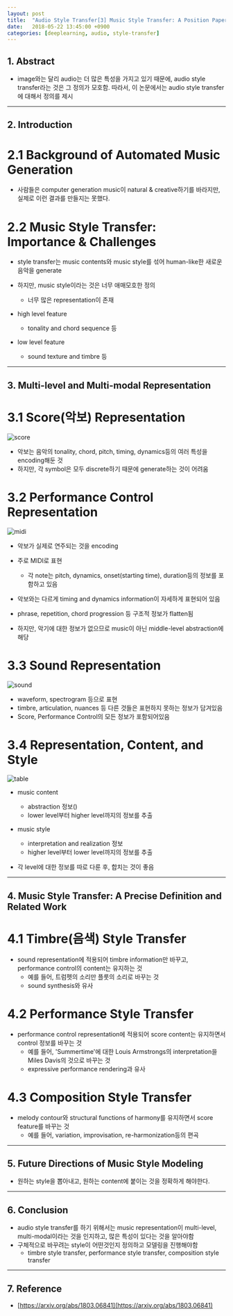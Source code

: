 ```yaml
---
layout: post
title:  "Audio Style Transfer[3] Music Style Transfer: A Position Paper(2018) - Review"
date:   2018-05-22 13:45:00 +0900
categories: [deeplearning, audio, style-transfer]
---
```


## 1. Abstract
- image와는 달리 audio는 더 많은 특성을 가지고 있기 때문에, audio style transfer라는 것은 그 정의가 모호함. 따라서, 이 논문에서는 audio style transfer에 대해서 정의를 제시

-----

## 2. Introduction
# 2.1 Background of Automated Music Generation
- 사람들은 computer generation music이 natural & creative하기를 바라지만, 실제로 이런 결과를 만들지는 못했다. 

# 2.2 Music Style Transfer: Importance & Challenges
- style transfer는 music contents와 music style를 섞어 human-like한 새로운 음악을 generate
- 하지만, music style이라는 것은 너무 애매모호한 정의
    - 너무 많은 representation이 존재

- high level feature
    - tonality and chord sequence 등
- low level feature
    - sound texture and timbre 등

-----

## 3. Multi-level and Multi-modal Representation
# 3.1 Score(악보) Representation
![score](https://files.slack.com/files-pri/T1J7SCHU7-FAT33SEQG/score.png?pub_secret=9a8b194007)
- 악보는 음악의 tonality, chord, pitch, timing, dynamics등의 여러 특성을 encoding해둔 것
- 하지만, 각 symbol은 모두 discrete하기 때문에 generate하는 것이 어려움

# 3.2 Performance Control Representation
![midi](https://files.slack.com/files-pri/T1J7SCHU7-FATPK7YQJ/midi.png?pub_secret=eccfd0b03d)
- 악보가 실제로 연주되는 것을 encoding
- 주로 MIDI로 표현
    - 각 note는 pitch, dynamics, onset(starting time), duration등의 정보를 포함하고 있음

- 악보와는 다르게 timing and dynamics information이 자세하게 표현되어 있음
- phrase, repetition, chord progression 등 구조적 정보가 flatten됨

- 하지만, 악기에 대한 정보가 없으므로 music이 아닌 middle-level abstraction에 해당

# 3.3 Sound Representation
![sound](https://files.slack.com/files-pri/T1J7SCHU7-FATTLP65T/wave.png?pub_secret=503a1d8420)
- waveform, spectrogram 등으로 표현
- timbre, articulation, nuances 등 다른 것들은 표현하지 못하는 정보가 담겨있음
- Score, Performance Control의 모든 정보가 포함되어있음

# 3.4 Representation, Content, and Style
![table](https://files.slack.com/files-pri/T1J7SCHU7-FATGW29KN/table.png?pub_secret=538361107e)
- music content
    - abstraction 정보()
    - lower level부터 higher level까지의 정보를 추출

- music style
    - interpretation and realization 정보
    - higher level부터 lower level까지의 정보를 추출

- 각 level에 대한 정보를 따로 다룬 후, 합치는 것이 좋음

-----

## 4. Music Style Transfer: A Precise Definition and Related Work 
# 4.1 Timbre(음색) Style Transfer
- sound representation에 적용되어 timbre information만 바꾸고, performance control의 content는 유지하는 것
    - 예를 들어, 트럼펫의 소리만 플룻의 소리로 바꾸는 것
    - sound synthesis와 유사

# 4.2 Performance Style Transfer
- performance control representation에 적용되어 score content는 유지하면서 control 정보를 바꾸는 것
    - 예를 들어, 'Summertime'에 대한 Louis Armstrongs의 interpretation을 Miles Davis의 것으로 바꾸는 것
    - expressive performance rendering과 유사

# 4.3 Composition Style Transfer
- melody contour와 structural functions of harmony를 유지하면서 score feature를 바꾸는 것
    -  예를 들어, variation, improvisation, re-harmonization등의 편곡

-----

## 5. Future Directions of Music Style Modeling
- 원하는 style을 뽑아내고, 원하는 content에 붙이는 것을 정확하게 해야한다.
 
-----

## 6. Conclusion
- audio style transfer를 하기 위해서는 music representation이 multi-level, multi-modal이라는 것을 인지하고, 많은 특성이 있다는 것을 알아야함
- 구체적으로 바꾸려는 style이 어떤것인지 정의하고 모델링을 진행해야함 
    - timbre style transfer, performance style transfer, composition style transfer

-----

## 7. Reference
- [https://arxiv.org/abs/1803.06841](https://arxiv.org/abs/1803.06841)
